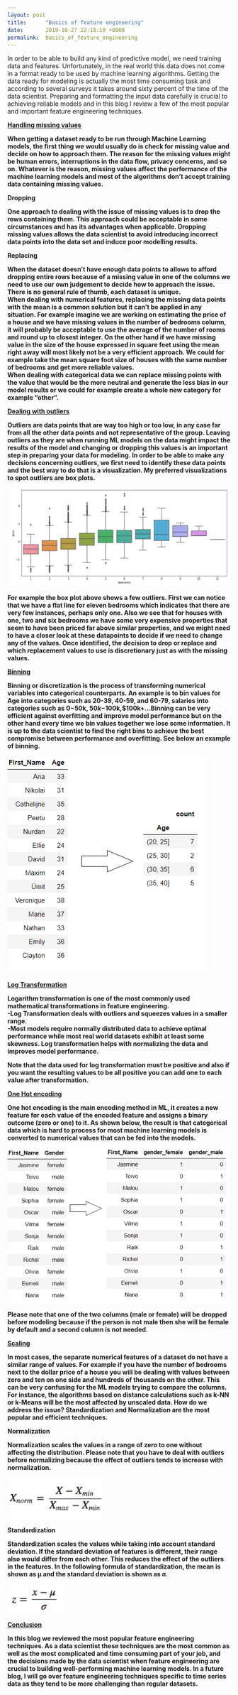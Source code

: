 ```yaml
---
layout: post
title:      "Basics of feature engineering"
date:       2019-10-27 22:18:10 +0000
permalink:  basics_of_feature_engineering
---
```



In order to be able to build any kind of predictive model, we need training data and features. Unfortunately, in the real world this data does not come in a format ready to be used by machine learning algorithms. Getting the data ready for modeling is actually the most time consuming task and according to several surveys it takes around sixty percent of the time of the data scientist. Preparing and formatting the input data carefully is crucial to achieving reliable models and in this blog I review a few of the most popular and important feature engineering techniques. 

<b><u>Handling missing values</u><b>

When getting a dataset ready to be run through Machine Learning models, the first thing we would usually do is check for missing value and decide on how to approach them. The reason for the missing values might be human errors, interruptions in the data flow, privacy concerns, and so on. Whatever is the reason, missing values affect the performance of the machine learning models and most of the algorithms don’t accept training data containing missing values. 

<b>          Dropping<b>

One approach to dealing with the issue of missing values is to drop the rows containing them. This approach could be acceptable in some circumstances and has its advantages when applicable. Dropping missing values allows the data scientist to avoid introducing incorrect data points into the data set and induce poor modelling results. 


<b>          Replacing<b>

When the dataset doesn’t have enough data points to allows to afford dropping entire rows because of a missing value in one of the columns we need to use our own judgement to decide how to approach the issue. There is no general rule of thumb, each dataset is unique.<br>
When dealing with numerical features, replacing the missing data points with the mean is a common solution but it can’t be applied in any situation. For example imagine we are working on estimating the price of a house and we have missing values in the number of bedrooms column, it will probably be acceptable to use the average of the number of rooms and round up to closest integer. On the other hand if we have missing value in the size of the house expressed in square feet using the mean right away will most likely not be a very efficient approach. We could for example take the mean square foot size of houses with the same number of bedrooms and get more reliable values.<br>
When dealing with categorical data we can replace missing points with the value that would be the more neutral and generate the less bias in our model results or we could for example create a whole new category for example “other”.


<b><u>Dealing with outliers</u><b>

Outliers are data points that are way too high or too low, in any case far from all the other data points and not representative of the group. Leaving outliers as they are when running ML models on the data might impact the results of the model and changing or dropping this values is an important step in preparing your data for modeling. In order to be able to make any decisions concerning outliers, we first need to identify these data points and the best way to do that is a visualization. My preferred visualizations to spot outliers are box plots. 

![](img/51.png)

For example the box plot above shows a few outliers. First we can notice that we have a flat line for eleven bedrooms which indicates that there are very few instances, perhaps only one. Also we see that for houses with one, two and six bedrooms we have some very expensive properties that seem to have been priced far above similar properties, and we might need to have a closer look at these datapoints to decide if we need to change any of the values. Once identified, the decision to drop or replace and which replacement values to use is discretionary just as with the missing values. 

<b><u>Binning</u><b>

Binning or discretization is the process of transforming numerical variables into categorical counterparts. An example is to bin values for Age into categories such as 20-39, 40-59, and 60-79, salaries into categories such as $0-$50k, $50k-$100k,$100k+…Binning can be very efficient against overfitting and improve model performance but on the other hand every time we bin values together we lose some information. It is up to the data scientist to find the right bins to achieve the best compromise between performance and overfitting. See below an example of binning. 


![](img/52.png)

<b><u>Log Transformation</u><b>

Logarithm transformation is one of the most commonly used mathematical transformations in feature engineering.<br>
          -Log Transformation deals with outliers and squeezes values in a smaller range.<br>
          -Most models require normally distributed data to achieve optimal performance while most real world datasets exhibit at least some skewness. Log transformation helps with normalizing the data and improves model performance.<br>

Note that the data used for log transformation must be positive and also if you want the resulting values to be all positive you can add one to each value after transformation. 



<b><u>One Hot encoding</u><b>

One hot encoding is the main encoding method in ML, it creates a new feature for each value of the encoded feature and assigns a binary outcome (zero or one) to it. As shown below, the result is that categorical data which is hard to process for most machine learning models is converted to numerical values that can be fed into the models. 

![](img/53.png)

Please note that one of the two columns (male or female) will be dropped before modeling because if the person is not male then she will be female by default and a second column is not needed.


<b><u>Scaling</u><b>

In most cases, the separate numerical features of a dataset do not have a similar range of values. For example if you have the number of bedrooms next to the dollar price of a house you will be dealing with values between zero and ten on one side and hundreds of thousands on the other. This can be very confusing for the ML models trying to compare the columns. For instance, the algorithms based on distance calculations such as k-NN or k-Means  will be the most affected by unscaled data. How do we address the issue? Standardization and Normalization are the most popular and efficient techniques. 



<b>          Normalization<b>

Normalization scales the values in a range of zero to one without affecting the distribution. Please note that you have to deal with outliers before normalizing because the effect of outliers tends to increase with normalization.

![](img/54.png)

<b>          Standardization<b>

Standardization scales the values while taking into account standard deviation. If the standard deviation of features is different, their range also would differ from each other. This reduces the effect of the outliers in the features.
In the following formula of standardization, the mean is shown as μ and the standard deviation is shown as σ.

![](img/55.png)

<b><u>Conclusion</u><b>

In this blog we reviewed the most popular feature engineering techniques. As a data scientist these techniques are the most common as well as the most complicated and time consuming part of your job, and the decisions made by the data scientist when feature engineering  are crucial to building well-performing machine learning models. In a future blog, I will go over feature engineering techniques specific to time series data as they tend to be more challenging than regular datasets.  
